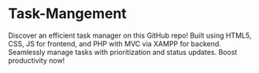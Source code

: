 # Task-Mangement
Discover an efficient task manager on this GitHub repo! Built using HTML5, CSS, JS for frontend, and PHP with MVC via XAMPP for backend. Seamlessly manage tasks with prioritization and status updates. Boost productivity now!
